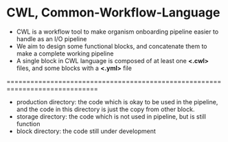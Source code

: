 # CWL, Common-Workflow-Language
- CWL is a workflow tool to make organism onboarding pipeline easier to handle as an I/O pipeline
- We aim to design some functional blocks, and concatenate them to make a complete working pipeline
- A single block in CWL language is composed of at least one **<.cwl>** files, and some blocks with a **<.yml>** file

=============================================================================
- production directory: the code which is okay to be used in the pipeline, and the code in this directory is just the copy from other block.  
- storage directory: the code which is not used in pipeline,  but is still function
- block directory: the code still under development
